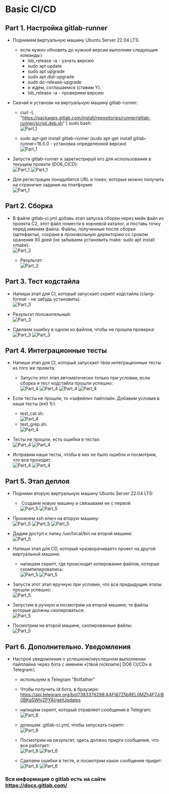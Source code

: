 # Basic CI/CD


## Part 1. Настройка gitlab-runner

- Поднимем виртуальную машину Ubuntu Server 22.04 LTS:
    - если нужно обновить до нужной версии выполним следующие команды:\
        - lsb_release –a - узнать версию
        - sudo apt update
        - sudo apt upgrade
        - sudo apt dist-upgrade
        - sudo do-release-upgrade
        - и ждем, соглашаемся (ставим Y).
        - lsb_release –a - проверяем версию

- Скачай и установи на виртуальную машину gitlab-runner:
    - curl -L "https://packages.gitlab.com/install/repositories/runner/gitlab-runner/script.deb.sh" | sudo bash:\
    ![Part_1](Part_1/1.png)

    - sudo apt-get install gitlab-runner (sudo apt-get install gitlab-runner=16.5.0 - установка определенной версии)\
    ![Part_1](Part_1/2.png)

- Запусти gitlab-runner и зарегистрируй его для использования в текущем проекте (DO6_CICD):\
    ![Part_1](Part_1/3.png)
    ![Part_1](Part_1/4.png)

- Для регистрации понадобятся URL и токен, которые можно получить на страничке задания на платформе:\
    ![Part_1](Part_1/5.png)


## Part 2. Сборка

- В файле gitlab-ci.yml добавь этап запуска сборки через мейк файл из проекта C2, этот файл помести в корневой каталог, и поставь точку перед именем файла. Файлы, полученные после сборки (артефакты), сохрани в произвольную директорию со сроком хранения 30 дней (не забываем установить make: sudo apt install cmake):\
    ![Part_2](Part_2/1.png)

    - Результат:\
    ![Part_2](Part_2/2.png)


## Part 3. Тест кодстайла

- Напиши этап для CI, который запускает скрипт кодстайла (clang-format - не забудь установить):\
    ![Part_3](Part_3/1.png)

- Результат положительный:\
    ![Part_3](Part_3/2.png)

- Сделаем ошибку в одном из файлов, чтобы не прошла проверка:\
    ![Part_3](Part_3/3.png)
    ![Part_3](Part_3/4.png)


## Part 4. Интеграционные тесты

- Напиши этап для CI, который запускает твои интеграционные тесты из того же проекта:
    - Запусти этот этап автоматически только при условии, если сборка и тест кодстайла прошли успешно:\
        ![Part_4](Part_4/1.png)
        ![Part_4](Part_4/2.png)
        ![Part_4](Part_4/3.png)
        ![Part_4](Part_4/4.png)
        

- Если тесты не прошли, то «зафейли» пайплайн. Добавим условия в наши тесты (exit 1):\
    - test_cat.sh:\
        ![Part_4](Part_4/5.png)
    - test_grep.sh:\
        ![Part_4](Part_4/6.png)

- Тесты не прошли, есть ошибки в тестах:\
    ![Part_4](Part_4/7.png)
    ![Part_4](Part_4/8.png)

- Исправим наши тесты, чтобы в них не было ошибок и посмотрим, что все проходит:\
    ![Part_4](Part_4/9.png)
    ![Part_4](Part_4/10.png)


## Part 5. Этап деплоя

- Подними вторую виртуальную машину Ubuntu Server 22.04 LTS:
    -  Создаем новую машину и связываем ее с первой:\
        ![Part_5](Part_5/1.png)
        ![Part_5](Part_5/2.png)

- Прокинем ssh ключ на вторую машину:\
    ![Part_5](Part_5/3.png)
    ![Part_5](Part_5/4.png)
    ![Part_5](Part_5/5.png)

- Дадим доступ к папку /usr/local/bin на второй машине:\
    ![Part_5](Part_5/6.png)

- Напиши этап для CD, который «разворачивает» проект на другой виртуальной машине:
    - напишем скрипт, где происходит копирование файлов, которые скомпилировались:\
    ![Part_5](Part_5/7.png)
    ![Part_5](Part_5/8.png)

- Запусти этот этап вручную при условии, что все предыдущие этапы прошли успешно:\
    ![Part_5](Part_5/9.png)

- Запустим в ручную и посмотрим на второй машине, те файлы которые должны скопироваться:\
    ![Part_5](Part_5/10.png)

- Посмотрим на второй машине, скопированные файлы:\
    ![Part_5](Part_5/11.png)


## Part 6. Дополнительно. Уведомления

- Настрой уведомления о успешном/неуспешном выполнении пайплайна через бота с именем «[твой nickname] DO6 CI/CD» в Telegram:\

    - используем в Telegram "Botfather"

    - Чтобы получить id бота, в браузере: https://api.telegram.org/bot7383376298:AAFI87Z5bREL0MZh4F7JrB0BKgSWhjZPYAI/getUpdates

    - напишем скрипт, который отравляет сообщения в  Telegram:\
    ![Part_6](Part_6/1.png)

    - допишем .gitlab-ci.yml, чтобы запускать скрипт:\
    ![Part_6](Part_6/2.png)

    - Посмотрим на результат, здесь должно придти сообщение, что все работает:\
    ![Part_6](Part_6/3.png)
    ![Part_6](Part_6/4.png)
    
    - Сделаем ошибки в тесте, и посмотрим какое сообщение придет:\
    ![Part_6](Part_6/5.png)
    ![Part_6](Part_6/6.png)

### Вся информация о gitlab есть на сайте https://docs.gitlab.com/